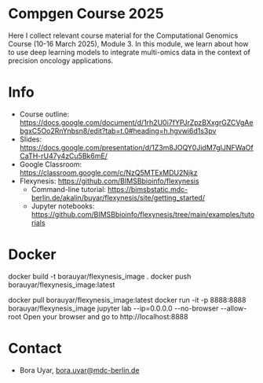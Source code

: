 # Compgen Course 2025

Here I collect relevant course material for the Computational Genomics Course (10-16 March 2025), Module 3.
In this module, we learn about how to use deep learning models to integrate multi-omics data in the context of precision oncology applications. 

# Info

- Course outline: https://docs.google.com/document/d/1rh2U0i7fYPJrZpzBXxgrGZCVgAebgxC5Oo2RnYnbsn8/edit?tab=t.0#heading=h.hgvwi6d1s3pv
- Slides: https://docs.google.com/presentation/d/1Z3m8JOQY0JidM7gIJNFWaOfCaTH-rU47y4zCu5Bk6mE/
- Google Classroom: https://classroom.google.com/c/NzQ5MTExMDU2Njkz
- Flexynesis: https://github.com/BIMSBbioinfo/flexynesis
    - Command-line tutorial: https://bimsbstatic.mdc-berlin.de/akalin/buyar/flexynesis/site/getting_started/
    - Jupyter notebooks: https://github.com/BIMSBbioinfo/flexynesis/tree/main/examples/tutorials

# Docker

docker build -t borauyar/flexynesis_image . 
docker push borauyar/flexynesis_image:latest

docker pull borauyar/flexynesis_image:latest
docker run -it -p 8888:8888 borauyar/flexynesis_image 
jupyter lab --ip=0.0.0.0 --no-browser --allow-root 
Open your browser and go to http://localhost:8888 

 
# Contact

- Bora Uyar, bora.uyar@mdc-berlin.de
